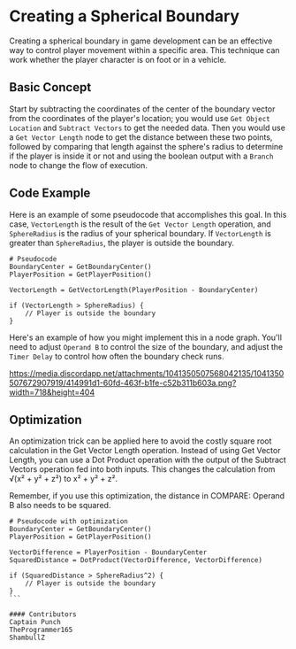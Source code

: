 # Creating a Spherical Boundary

Creating a spherical boundary in game development can be an effective way to control player movement within a specific area. This technique can work whether the player character is on foot or in a vehicle.

## Basic Concept

Start by subtracting the coordinates of the center of the boundary vector from the coordinates of the player's location; you would use `Get Object Location` and `Subtract Vectors` to get the needed data. Then you would use a `Get Vector Length` node to get the distance between these two points, followed by comparing that length against the sphere's radius to determine if the player is inside it or not and using the boolean output with a `Branch` node to change the flow of execution.

## Code Example

Here is an example of some pseudocode that accomplishes this goal. In this case, `VectorLength` is the result of the `Get Vector Length` operation, and `SphereRadius` is the radius of your spherical boundary. If `VectorLength` is greater than `SphereRadius`, the player is outside the boundary.
 
```
# Pseudocode
BoundaryCenter = GetBoundaryCenter()
PlayerPosition = GetPlayerPosition()

VectorLength = GetVectorLength(PlayerPosition - BoundaryCenter)

if (VectorLength > SphereRadius) {
    // Player is outside the boundary
}
```
Here's an example of how you might implement this in a node graph. You'll need to adjust `Operand B` to control the size of the boundary, and adjust the `Timer Delay` to control how often the boundary check runs.

https://media.discordapp.net/attachments/1041350507568042135/1041350507672907919/414991d1-60fd-463f-b1fe-c52b311b603a.png?width=718&height=404

## Optimization

An optimization trick can be applied here to avoid the costly square root calculation in the Get Vector Length operation. Instead of using Get Vector Length, you can use a Dot Product operation with the output of the Subtract Vectors operation fed into both inputs. This changes the calculation from √(x² + y² + z²) to x² + y² + z².

Remember, if you use this optimization, the distance in COMPARE: Operand B also needs to be squared.

````
# Pseudocode with optimization
BoundaryCenter = GetBoundaryCenter()
PlayerPosition = GetPlayerPosition()

VectorDifference = PlayerPosition - BoundaryCenter
SquaredDistance = DotProduct(VectorDifference, VectorDifference)

if (SquaredDistance > SphereRadius^2) {
    // Player is outside the boundary
}
```

#### Contributors
Captain Punch
TheProgrammer165
ShambullZ